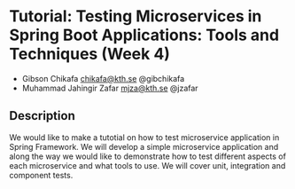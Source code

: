 # Tutorial: Testing Microservices in Spring Boot Applications: Tools and Techniques (Week 4)

 - Gibson Chikafa chikafa@kth.se @gibchikafa
 - Muhammad Jahingir Zafar mjza@kth.se @jzafar

## Description
We would like to make a tutotial on how to test microservice application in Spring Framework. We will develop a simple microservice application and along the way we would like to demonstrate how to test different aspects of each microservice and what tools to use. We will cover unit, integration and component tests.


